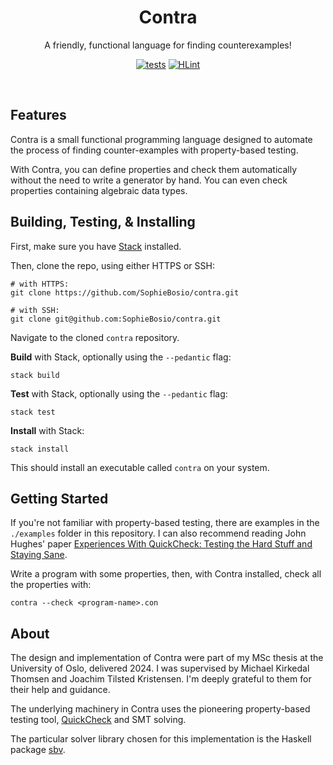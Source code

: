 <div align="center">
<h1> Contra </h1>

A friendly, functional language for finding counterexamples!

[![tests](https://github.com/SophieBosio/contra/actions/workflows/tests.yaml/badge.svg)](https://github.com/SophieBosio/contra/actions/workflows/tests.yaml)
[![HLint](https://github.com/SophieBosio/contra/actions/workflows/hlint.yaml/badge.svg)](https://github.com/SophieBosio/contra/actions/workflows/hlint.yaml)

</div>
<br>

## Features

Contra is a small functional programming language designed
to automate the process of finding counter-examples with
property-based testing.

With Contra, you can define properties and check them automatically
without the need to write a generator by hand. You can even check
properties containing algebraic data types.

## Building, Testing, & Installing

First, make sure you have [Stack](https://docs.haskellstack.org/en/stable/
"Stack") installed.

Then, clone the repo, using either HTTPS or SSH:

``` shell
# with HTTPS:
git clone https://github.com/SophieBosio/contra.git

# with SSH:
git clone git@github.com:SophieBosio/contra.git
```

Navigate to the cloned `contra` repository.

**Build** with Stack, optionally using the `--pedantic` flag:

```shell
stack build
```

**Test** with Stack, optionally using the `--pedantic` flag:

```shell
stack test
```

**Install** with Stack:

```shell
stack install
```

This should install an executable called `contra` on your system.

## Getting Started

If you're not familiar with property-based testing, there are examples
in the `./examples` folder in this repository. I can also recommend
reading John Hughes' paper [Experiences With QuickCheck: Testing the
Hard Stuff and Staying
Sane](https://link.springer.com/chapter/10.1007/978-3-319-30936-1_9).

Write a program with some properties, then, with Contra installed,
check all the properties with:

```shell
contra --check <program-name>.con
```

## About

The design and implementation of Contra were part of my MSc thesis at
the University of Oslo, delivered 2024. I was supervised by Michael Kirkedal
Thomsen and Joachim Tilsted Kristensen. I'm deeply grateful to them
for their help and guidance.

The underlying machinery in Contra uses the pioneering property-based testing
tool,
[QuickCheck](https://dl.acm.org/doi/abs/10.1145/1988042.1988046) and
SMT solving.

The particular solver library chosen for this implementation is the Haskell
package [sbv](https://hackage.haskell.org/package/sbv).


